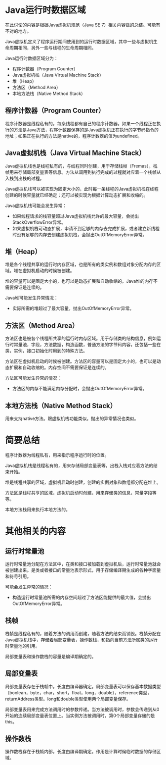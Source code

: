 # Java运行时数据区域
在此讨论的内容是根据Java虚拟机规范（Java SE 7）相关内容做的总结。可能有不对的地方。

Java虚拟机定义了程序运行期间使用到的运行时数据区域，其中一些与虚拟机生命周期相同，另外一些与线程的生命周期相同。

Java运行时数据区域分为：

* 程序计数器（Program Counter）
* Java虚拟机栈（Java Virtual Machine Stack）
* 堆（Heap）
* 方法区（Method Area）
* 本地方法栈（Native Method Stack）

## 程序计数器（Program Counter）
程序计数器是线程私有的，每条线程都有自己的程序计数器。如果一个线程正在执行的方法是Java方法，程序计数器保存的是Java虚拟机正在执行的字节码指令的地址；如果正在执行的方法是native的，程序计数器的值为undefined。

## Java虚拟机栈（Java Virtual Machine Stack）
Java虚拟机栈也是线程私有的，与线程同时创建，用于存储栈帧（Fremas），栈帧用来存储局部变量表等信息。方法从调用到执行完成的过程就对应着一个栈帧从入栈到出栈的过程。

Java虚拟机栈可以被实现为固定大小的，此时每一条线程的Java虚拟机栈在线程创建的时候容量就已经确定；还可以被实现为根据计算动态扩展和收缩的。

Java虚拟机栈可能会发生异常：

* 如果线程请求的栈容量超过Java虚拟机栈允许的最大容量，会抛出StackOverflowError异常。
* 如果虚拟机栈可动态扩展，申请不到足够的内存去完成扩展，或者建立新线程时没有足够的内存去创建虚拟机栈，会抛出OutOfMemoryError异常。

## 堆（Heap）
堆是各个线程共享的运行时内存区域，也是所有的类实例和数组对象分配内存的区域。堆在虚拟机启动的时候被创建。

堆的容量可以是固定大小的，也可以是动态扩展和自动收缩的。Java堆的内存不需要保证是连续的。

Java堆可能发生异常情况：

* 实际所需的堆超过了最大容量，抛出OutOfMemoryError异常。

## 方法区（Method Area）
方法区也是被各个线程所共享的运行时内存区域。用于存储类的结构信息，例如运行时常量池，字段，方法数据，构造函数，普通方法的字节码内容，还包括一些在类，实例，接口初始化时用到的特殊方法。

方法区在虚拟机启动的时候被创建。方法区的容量可以是固定大小的，也可以是动态扩展和自动收缩的。内存空间不需要保证是连续的。

方法区可能发生异常的情况：

* 方法区的内存不能满足内存分配时，会抛出OutOfMemoryError异常。

## 本地方法栈（Native Method Stack）
用来支持native方法。跟虚拟机栈功能类似。抛出的异常情况也类似。

# 简要总结
程序计数器为线程私有，用来指示程序运行时的位置。

Java虚拟机栈是线程私有的，用来存储局部变量表等，出栈入栈对应着方法的结束开始。

堆是线程共享的区域，虚拟机启动时创建，创建的实例对象和数组都分配在堆上。

方法区是线程共享的区域，虚拟机启动时创建，用来存储类的信息，常量字段等等。

本地方法栈用来执行本地方法的。

# 其他相关的内容
## 运行时常量池
运行时常量池分配在方法区中，在类和接口被加载到虚拟机后，运行时常量池就会被创建出来。是类或者接口的常量池表示形式，用于存储编译期生成的各种字面量和符号引用。

可能会发生异常的情况：

* 构造运行时常量池所需的内存空间超过了方法区能提供的最大值，会抛出OutOfMemoryError异常。

## 栈帧
栈帧是线程私有的，随着方法的调用而创建，随着方法的结束而销毁。栈帧分配在Java虚拟机栈中，存储着局部变量表，操作数栈，和指向当前方法所属类的运行时常量池的引用。

局部变量表和操作数栈的容量是编译期确定的。

## 局部变量表
局部变量表存在于栈帧中，长度由编译器确定。局部变量表可以保存基本数据类型（boolean，byte，char，short，float，long，double），reference类型，returnAddress类型。long和double类型使用两个局部变量保存。

局部变量表用来完成方法调用时的参数传递。当方法被调用时，参数会传递到从0开始的连续局部变量表位置上。当实例方法被调用时，第0个局部变量存储的是this。

## 操作数栈
操作数栈存在于栈帧内部，长度由编译期确定。作用是计算时候临时数据的存储区域。